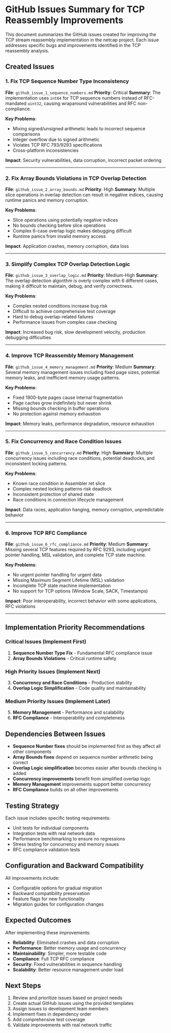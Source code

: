 # GitHub Issues Summary for TCP Reassembly Improvements

This document summarizes the GitHub issues created for improving the TCP stream reassembly implementation in the netcap project. Each issue addresses specific bugs and improvements identified in the TCP reassembly analysis.

## Created Issues

### 1. Fix TCP Sequence Number Type Inconsistency
**File**: `github_issue_1_sequence_numbers.md`
**Priority**: Critical
**Summary**: The implementation uses `int64` for TCP sequence numbers instead of RFC-mandated `uint32`, causing wraparound vulnerabilities and RFC non-compliance.

**Key Problems**:
- Mixing signed/unsigned arithmetic leads to incorrect sequence comparisons
- Integer overflow due to signed arithmetic
- Violates TCP RFC 793/9293 specifications
- Cross-platform inconsistencies

**Impact**: Security vulnerabilities, data corruption, incorrect packet ordering

---

### 2. Fix Array Bounds Violations in TCP Overlap Detection
**File**: `github_issue_2_array_bounds.md`
**Priority**: High
**Summary**: Multiple slice operations in overlap detection can result in negative indices, causing runtime panics and memory corruption.

**Key Problems**:
- Slice operations using potentially negative indices
- No bounds checking before slice operations
- Complex 6-case overlap logic makes debugging difficult
- Runtime panics from invalid memory access

**Impact**: Application crashes, memory corruption, data loss

---

### 3. Simplify Complex TCP Overlap Detection Logic
**File**: `github_issue_3_overlap_logic.md`
**Priority**: Medium-High
**Summary**: The overlap detection algorithm is overly complex with 6 different cases, making it difficult to maintain, debug, and verify correctness.

**Key Problems**:
- Complex nested conditions increase bug risk
- Difficult to achieve comprehensive test coverage
- Hard to debug overlap-related failures
- Performance issues from complex case checking

**Impact**: Increased bug risk, slow development velocity, production debugging difficulties

---

### 4. Improve TCP Reassembly Memory Management
**File**: `github_issue_4_memory_management.md`
**Priority**: Medium
**Summary**: Several memory management issues including fixed page sizes, potential memory leaks, and inefficient memory usage patterns.

**Key Problems**:
- Fixed 1900-byte pages cause internal fragmentation
- Page caches grow indefinitely but never shrink
- Missing bounds checking in buffer operations
- No protection against memory exhaustion

**Impact**: Memory leaks, performance degradation, resource exhaustion

---

### 5. Fix Concurrency and Race Condition Issues
**File**: `github_issue_5_concurrency.md`
**Priority**: High
**Summary**: Multiple concurrency issues including race conditions, potential deadlocks, and inconsistent locking patterns.

**Key Problems**:
- Known race condition in Assembler ret slice
- Complex nested locking patterns risk deadlock
- Inconsistent protection of shared state
- Race conditions in connection lifecycle management

**Impact**: Data races, application hanging, memory corruption, unpredictable behavior

---

### 6. Improve TCP RFC Compliance
**File**: `github_issue_6_rfc_compliance.md`
**Priority**: Medium
**Summary**: Missing several TCP features required by RFC 9293, including urgent pointer handling, MSL validation, and complete TCP state machine.

**Key Problems**:
- No urgent pointer handling for urgent data
- Missing Maximum Segment Lifetime (MSL) validation
- Incomplete TCP state machine implementation
- No support for TCP options (Window Scale, SACK, Timestamps)

**Impact**: Poor interoperability, incorrect behavior with some applications, RFC violations

---

## Implementation Priority Recommendations

### Critical Issues (Implement First)
1. **Sequence Number Type Fix** - Fundamental RFC compliance issue
2. **Array Bounds Violations** - Critical runtime safety

### High Priority Issues (Implement Next)  
3. **Concurrency and Race Conditions** - Production stability
4. **Overlap Logic Simplification** - Code quality and maintainability

### Medium Priority Issues (Implement Later)
5. **Memory Management** - Performance and scalability  
6. **RFC Compliance** - Interoperability and completeness

## Dependencies Between Issues

- **Sequence Number fixes** should be implemented first as they affect all other components
- **Array Bounds fixes** depend on sequence number arithmetic being correct
- **Overlap Logic simplification** becomes easier after bounds checking is added
- **Concurrency improvements** benefit from simplified overlap logic
- **Memory Management** improvements support better concurrency
- **RFC Compliance** builds on all other improvements

## Testing Strategy

Each issue includes specific testing requirements:
- Unit tests for individual components
- Integration tests with real network data
- Performance benchmarking to ensure no regressions
- Stress testing for concurrency and memory issues
- RFC compliance validation tests

## Configuration and Backward Compatibility

All improvements include:
- Configurable options for gradual migration
- Backward compatibility preservation
- Feature flags for new functionality
- Migration guides for configuration changes

## Expected Outcomes

After implementing these improvements:
- **Reliability**: Eliminated crashes and data corruption
- **Performance**: Better memory usage and concurrency
- **Maintainability**: Simpler, more testable code
- **Compliance**: Full TCP RFC compliance
- **Security**: Fixed vulnerabilities in sequence handling
- **Scalability**: Better resource management under load

## Next Steps

1. Review and prioritize issues based on project needs
2. Create actual GitHub issues using the provided templates
3. Assign issues to development team members
4. Implement fixes in dependency order
5. Add comprehensive test coverage
6. Validate improvements with real network traffic